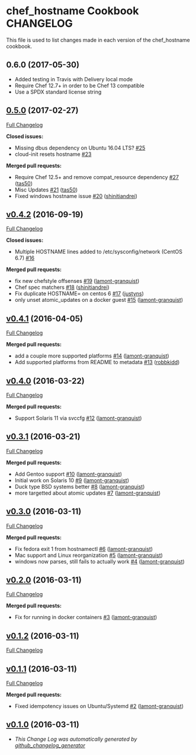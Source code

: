 # chef_hostname Cookbook CHANGELOG

This file is used to list changes made in each version of the chef_hostname cookbook.

## 0.6.0 (2017-05-30)

- Added testing in Travis with Delivery local mode
- Require Chef 12.7+ in order to be Chef 13 compatible
- Use a SPDX standard license string

## [0.5.0](https://github.com/chef-cookbooks/chef_hostname/tree/0.5.0) (2017-02-27)

[Full Changelog](https://github.com/chef-cookbooks/chef_hostname/compare/v0.4.2...0.5.0)

**Closed issues:**

- Missing dbus dependency on Ubuntu 16.04 LTS? [#25](https://github.com/chef-cookbooks/chef_hostname/issues/25)
- cloud-init resets hostname [#23](https://github.com/chef-cookbooks/chef_hostname/issues/23)

**Merged pull requests:**

- Require Chef 12.5+ and remove compat_resource dependency [#27](https://github.com/chef-cookbooks/chef_hostname/pull/27) ([tas50](https://github.com/tas50))
- Misc Updates [#21](https://github.com/chef-cookbooks/chef_hostname/pull/21) ([tas50](https://github.com/tas50))
- Fixed windows hostname issue [#20](https://github.com/chef-cookbooks/chef_hostname/pull/20) ([shinitiandrei](https://github.com/shinitiandrei))

## [v0.4.2](https://github.com/chef-cookbooks/chef_hostname/tree/v0.4.2) (2016-09-19)

[Full Changelog](https://github.com/chef-cookbooks/chef_hostname/compare/v0.4.1...v0.4.2)

**Closed issues:**

- Multiple HOSTNAME lines added to /etc/sysconfig/network (CentOS 6.7) [#16](https://github.com/chef-cookbooks/chef_hostname/issues/16)

**Merged pull requests:**

- fix new chefstyle offsenses [#19](https://github.com/chef-cookbooks/chef_hostname/pull/19) ([lamont-granquist](https://github.com/lamont-granquist))
- Chef spec matchers [#18](https://github.com/chef-cookbooks/chef_hostname/pull/18) ([shinitiandrei](https://github.com/shinitiandrei))
- Fix duplicate HOSTNAME= on centos 6 [#17](https://github.com/chef-cookbooks/chef_hostname/pull/17) ([justyns](https://github.com/justyns))
- only unset atomic_updates on a docker guest [#15](https://github.com/chef-cookbooks/chef_hostname/pull/15) ([lamont-granquist](https://github.com/lamont-granquist))

## [v0.4.1](https://github.com/chef-cookbooks/chef_hostname/tree/v0.4.1) (2016-04-05)

[Full Changelog](https://github.com/chef-cookbooks/chef_hostname/compare/v0.4.0...v0.4.1)

**Merged pull requests:**

- add a couple more supported platforms [#14](https://github.com/chef-cookbooks/chef_hostname/pull/14) ([lamont-granquist](https://github.com/lamont-granquist))
- Add supported platforms from README to metadata [#13](https://github.com/chef-cookbooks/chef_hostname/pull/13) ([robbkidd](https://github.com/robbkidd))

## [v0.4.0](https://github.com/chef-cookbooks/chef_hostname/tree/v0.4.0) (2016-03-22)

[Full Changelog](https://github.com/chef-cookbooks/chef_hostname/compare/v0.3.1...v0.4.0)

**Merged pull requests:**

- Support Solaris 11 via svccfg [#12](https://github.com/chef-cookbooks/chef_hostname/pull/12) ([lamont-granquist](https://github.com/lamont-granquist))

## [v0.3.1](https://github.com/chef-cookbooks/chef_hostname/tree/v0.3.1) (2016-03-21)

[Full Changelog](https://github.com/chef-cookbooks/chef_hostname/compare/v0.3.0...v0.3.1)

**Merged pull requests:**

- Add Gentoo support [#10](https://github.com/chef-cookbooks/chef_hostname/pull/10) ([lamont-granquist](https://github.com/lamont-granquist))
- Initial work on Solaris 10 [#9](https://github.com/chef-cookbooks/chef_hostname/pull/9) ([lamont-granquist](https://github.com/lamont-granquist))
- Duck type BSD systems better [#8](https://github.com/chef-cookbooks/chef_hostname/pull/8) ([lamont-granquist](https://github.com/lamont-granquist))
- more targetted about atomic updates [#7](https://github.com/chef-cookbooks/chef_hostname/pull/7) ([lamont-granquist](https://github.com/lamont-granquist))

## [v0.3.0](https://github.com/chef-cookbooks/chef_hostname/tree/v0.3.0) (2016-03-11)

[Full Changelog](https://github.com/chef-cookbooks/chef_hostname/compare/v0.2.0...v0.3.0)

**Merged pull requests:**

- Fix fedora exit 1 from hostnamectl [#6](https://github.com/chef-cookbooks/chef_hostname/pull/6) ([lamont-granquist](https://github.com/lamont-granquist))
- Mac support and Linux reorganization [#5](https://github.com/chef-cookbooks/chef_hostname/pull/5) ([lamont-granquist](https://github.com/lamont-granquist))
- windows now parses, still fails to actually work [#4](https://github.com/chef-cookbooks/chef_hostname/pull/4) ([lamont-granquist](https://github.com/lamont-granquist))

## [v0.2.0](https://github.com/chef-cookbooks/chef_hostname/tree/v0.2.0) (2016-03-11)

[Full Changelog](https://github.com/chef-cookbooks/chef_hostname/compare/v0.1.2...v0.2.0)

**Merged pull requests:**

- Fix for running in docker containers [#3](https://github.com/chef-cookbooks/chef_hostname/pull/3) ([lamont-granquist](https://github.com/lamont-granquist))

## [v0.1.2](https://github.com/chef-cookbooks/chef_hostname/tree/v0.1.2) (2016-03-11)

[Full Changelog](https://github.com/chef-cookbooks/chef_hostname/compare/v0.1.1...v0.1.2)

## [v0.1.1](https://github.com/chef-cookbooks/chef_hostname/tree/v0.1.1) (2016-03-11)

[Full Changelog](https://github.com/chef-cookbooks/chef_hostname/compare/v0.1.0...v0.1.1)

**Merged pull requests:**

- Fixed idempotency issues on Ubuntu/Systemd [#2](https://github.com/chef-cookbooks/chef_hostname/pull/2) ([lamont-granquist](https://github.com/lamont-granquist))

## [v0.1.0](https://github.com/chef-cookbooks/chef_hostname/tree/v0.1.0) (2016-03-11)

- _This Change Log was automatically generated by [github_changelog_generator](https://github.com/skywinder/Github-Changelog-Generator)_
